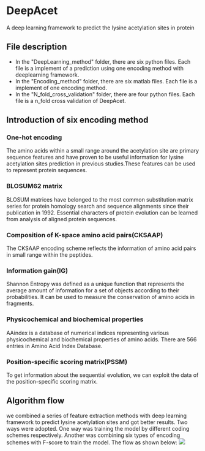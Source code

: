 # DeepAcet
A deep learning framework to predict the lysine acetylation sites in protein
## File description
* In the "DeepLearning_method" folder, there are six python files. Each file is a implement of a prediction using one encoding method with deeplearning framework.
* In the "Encoding_method" folder, there are six matlab files. Each file is a implement of  one encoding method.
* In the "N_fold_cross_validation" folder, there are four python files. Each file is a n_fold cross validation of DeepAcet.

## Introduction of six encoding method
### One-hot encoding
The amino acids within a small range around the acetylation site are primary sequence features and have proven to be useful information for lysine acetylation sites prediction in previous studies.These features can be used to represent protein sequences.
### BLOSUM62 matrix
BLOSUM matrices have belonged to the most common substitution matrix series for protein homology search and sequence alignments since their publication in 1992. Essential characters of protein evolution can be learned from analysis of aligned protein sequences.
### Composition of K-space amino acid pairs(CKSAAP)
The CKSAAP encoding scheme reflects the information of amino acid pairs in small range within the peptides.
### Information gain(IG)
Shannon Entropy was defined as a unique function that represents the average amount of information for a set of objects according to their probabilities. It can be used to measure the conservation of amino acids in fragments.
### Physicochemical and biochemical properties
AAindex is a database of numerical indices representing various physicochemical and biochemical properties of amino acids. There are 566 entries in Amino Acid Index Database.
### Position-specific scoring matrix(PSSM)
To get information about the sequential evolution, we can exploit the data of the position-specific scoring matrix.

## Algorithm flow
we combined a series of feature extraction methods with deep learning framework to predict lysine acetylation sites and got better results. Two ways were adopted. One way was training the model by different coding schemes respectively. Another was combining six types of encoding schemes with F-score to train the model. The flow as shown below:
<img src="https://github.com/Sunmile/DeepAcet/blob/master/Picture/Fig1.png"> 



